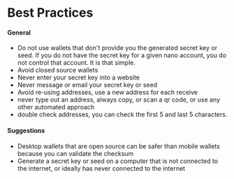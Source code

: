# Best Practices

#### General

- Do not use wallets that don't provide you the generated secret key or seed. If you do not have the secret key for a given nano account, you do not control that account. It is that simple.
- Avoid closed source wallets
- Never enter your secret key into a website
- Never message or email your secret key or seed
- Avoid re-using addresses, use a new address for each receive
- never type out an address, always copy, or scan a qr code, or use any other automated approach
- double check addresses, you can check the first 5 and last 5 characters.

#### Suggestions

- Desktop wallets that are open source can be safer than mobile wallets because you can validate the checksum
- Generate a secret key or seed on a computer that is not connected to the internet, or ideally has never connected to the internet
